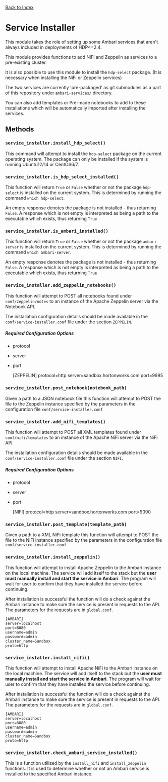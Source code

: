 [Back to Index](README.md)

# Service Installer

This module takes the role of setting up some Ambari services that aren't always included in deployments of HDP<=2.4.

This module provides functions to add NiFi and Zeppelin as services to a pre-existing cluster.

It is also possible to use this module to install the `hdp-select` package. (It is necessary when installing the NiFi or Zeppelin services)

The two services are currently 'pre-packaged' as git submodules as a part of this repository under `ambari-services/` directory.

You can also add templates or Pre-made notebooks to add to these installations which will be automatically imported after installing the services.

## Methods

### `service_installer.install_hdp_select()`

This command will attempt to install the `hdp-select` package on the current operating system. The package can only be installed if the system is running Ubuntu12/14 or CentOS6/7.

### `service_installer.is_hdp_select_installed()`

This function will return `True` or `False` whether or not the package `hdp-select` is installed on the current system. This is determined by running the command `which hdp-select`.

An empty response denotes the package is not installed - thus returning `False`. A response which is not empty is interpreted as being a path to the executable which exists, thus returning `True`

### `service_installer.is_ambari_installed()`

This function will return `True` or `False` whether or not the package `ambari-server` is installed on the current system. This is determined by running the command `which ambari-server`.

An empty response denotes the package is not installed - thus returning `False`. A response which is not empty is interpreted as being a path to the executable which exists, thus returning `True`

### `service_installer.add_zeppelin_notebooks()`

This function will attempt to POST all notebooks found under `conf/zeppelin/notes` to an instance of the Apache Zeppelin server via the Notebook API.

The installation configuration details should be made available in the `conf/service-installer.conf` file under the section `ZEPPELIN`. 

##### Required Configuration Options

- protocol
- server
- port

	[ZEPPELIN]
	protocol=http
	server=sandbox.hortonworks.com
	port=9995

### `service_installer.post_notebook(notebook_path)`

Given a path to a JSON notebook file this function will attempt to POST the file to the Zeppelin instance specified by the parameters in the configuration file `conf/service-installer.conf`

### `service_installer.add_nifi_templates()`

This function will attempt to POST all XML templates found under `conf/nifi/templates` to an instance of the Apache NiFi server via the NiFi API.

The installation configuration details should be made available in the `conf/service-installer.conf` file under the section `NIFI`. 

##### Required Configuration Options

- protocol
- server
- port

	[NIFI]
	protocol=http
	server=sandbox.hortonworks.com
	port=9090

### `service_installer.post_template(template_path)`

Given a path to a XML NiFi template this function will attempt to POST the file to the NiFi instance specified by the parameters in the configuration file `conf/service-installer.conf`

### `service_installer.install_zeppelin()`

This function will attempt to install Apache Zeppelin to the Ambari instance on the local machine. The service will add itself to the stack but the **user must manually install and start the service in Ambari**. The program will wait for user to confirm that they have installed the service before continuing.

After installation is successful the function will do a check against the Ambari instance to make sure the service is present in requests to the API. The parameters for the requests are in `global.conf`.

	[AMBARI]
	server=localhost
	port=8080
	username=admin
	password=admin
	cluster_name=Sandbox
	proto=http


### `service_installer.install_nifi()`

This function will attempt to install Apache NiFi to the Ambari instance on the local machine. The service will add itself to the stack but the **user must manually install and start the service in Ambari**. The program will wait for user to confirm that they have installed the service before continuing.

After installation is successful the function will do a check against the Ambari instance to make sure the service is present in requests to the API. The parameters for the requests are in `global.conf`.

	[AMBARI]
	server=localhost
	port=8080
	username=admin
	password=admin
	cluster_name=Sandbox
	proto=http

### `service_installer.check_ambari_service_installed()`


This is a function utilized by the `install_nifi` and `install_zeppelin` functions. It is used to determine whether or not an Ambari service is installed to the specified Ambari instance.